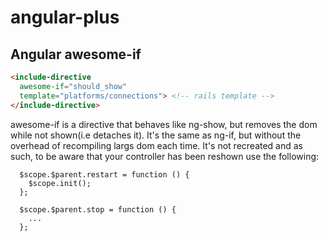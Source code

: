 # angular-plus

## Angular awesome-if

```html
<include-directive 
  awesome-if="should_show" 
  template="platforms/connections"> <!-- rails template -->
</include-directive>
```

awesome-if is a directive that behaves like ng-show, but removes the dom while
not shown(i.e detaches it). It's the same as ng-if, but without the overhead of recompiling largs dom each time.
It's not recreated and as such, to be aware that your controller has been reshown use the following:

```
  $scope.$parent.restart = function () {
    $scope.init();
  };

  $scope.$parent.stop = function () {
    ...
  };  
```


